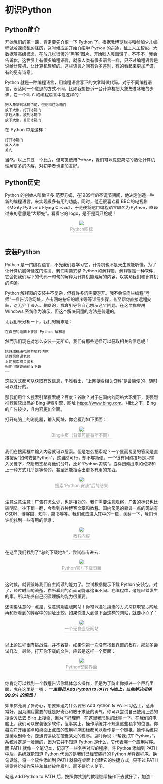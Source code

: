# 初识Python
## Python简介

开始我们的第一课，肯定要先介绍一下 Python 了。根据我博览烂书和参加少儿编程试听课捣乱的经历，这时候应该开始介绍学 Python 的前途，扯上人工智能、大数据等高级概念，在放几张很傻的“黑客”图片，开始唬人和画饼了。不不不，我会告诉你，这世界上有很多编程语言，就像人类有很多语言一样，只不过编程语言是说给计算机，让计算机理解的。这些语言之间有许多差别，有的看起来更加严谨，有的更有诗意。

Python 就是一种编程语言，用编程语言写下的文章叫做代码。对于不同编程语言，表达同一个意思的方式不同。比如我想告诉一台计算机把大象放进冰箱的步骤，在一个叫 C 的编程语言中是这样的：

```
把大象拿到冰箱门前，但别挡住冰箱门
放下大象，打开冰箱门
拿起大象，放到冰箱中
放下大象，关闭冰箱门
```

在 Python 中是这样：

```
打开冰箱门
放入大象
关门
```

当然，以上只是一个比方，但可见使用Python，我们可以说更简洁的话让计算机理解更多的内容，对初学者也更加友好。

## Python历史
Python 的创始人叫做吉多·范罗苏姆，在1989年的圣诞节期间，他决定创造一种新的编程语言，来实现很多有用的功能。同时，他还很喜欢看 BBC 的电视剧《Monty Python's Flying Circus》，于是便将这门编程语言取名为 Python，直译过来的意思是“大蟒蛇”。看看它的 logo，是不是两只蛇呢？
    
<center>    <img src="before_study/python.assets/python-logo@2x.png">    <br>    <div style="color:orange; border-bottom: 1px solid #d9d9d9;    display: inline-block;    color: #999;    padding: 2px;">Python图标</div> </center><br>

## 安装Python

Python 是一门编程语言，不光我们要学习它，计算机也不是天生就能听懂。为了让计算机能听懂这门语言，我们需要安装 Python 的解释器。解释器是一种软件，它会把我们写下的代码一句句的解释为计算机能理解的内容，以实现我们和计算机的沟通。

Python 解释器的安装并不复杂，但有许多坑需要避开。我不会像有些编程“老师”一样告诉你网址，点击网站按钮的顺序等等详细步骤，甚至帮你直接远程安装，这无异于害人。相反的，我会引导你自己解决这个问题。在这里我会用 Windows 系统作为演示，但这个解决问题的方法是普适的。

让我们来分析一下，我们的需求是：

```
在自己的电脑上安装 Python 解释器
```

然而我们现在对怎么安装一无所知，我们有那些途径可以获取相关的信息呢？

```
找身边精通电脑的朋友请教
请教信息课老师
上网搜索相关资料
到图书馆查阅相关书籍
……
```

这些方式都可以获取有效信息，不难看出，“上网搜索相关资料”是最简便的，随时可以进行的。

那我们用什么搜索引擎搜索呢？百度？谷歌？对于在国内的网络大环境下，我强烈推荐微软出品的 Bing 搜索引擎，网址 <https://www.bing.com>。相比之下，Bing 的广告较少，且内容更加全面。

打开电脑上的浏览器，输入网址，你会看到如下页面：

<center>    <img style="border-radius: 0.3125em;    box-shadow: 0 2px 4px 0 rgba(34,36,38,.12),0 2px 10px 0 rgba(34,36,38,.08);"     src="before_study/python.assets/1.png">    <br>    <div style="color:orange; border-bottom: 1px solid #d9d9d9;    display: inline-block;    color: #999;    padding: 2px;">Bing主页（背景可能有所不同）</div> </center><br>


我们在搜索框中输入内容就可以搜索。但是怎么搜索呢？一个显而易见的答案是直接搜索“如何安装Python”，这当然可行，却不够简便。一个很有用的技巧是只输入关键字，然后用空格将他们分开，比如“Python 安装”。这样搜索出来的结果和上一种方式几乎是等价的，甚至还能搜索出更多有用的东西。

<center>    <img style="border-radius: 0.3125em;    box-shadow: 0 2px 4px 0 rgba(34,36,38,.12),0 2px 10px 0 rgba(34,36,38,.08);"     src="before_study/python.assets/2.png">    <br>    <div style="color:orange; border-bottom: 1px solid #d9d9d9;    display: inline-block;    color: #999;    padding: 2px;">搜索“Python 安装”后的结果</div> </center><br>


注意注意注意！广告在怎么少，也是相对的。我们需要注意观察，广告的标识也比较明显。往下翻一翻，会看到各种博客文章和教程。国内常见的靠谱一点的网站有 CSDN，博客园，知乎，简书等等。我们点击进入其中的一篇，阅读一下，我们也许能找到一些有用的信息：

<center>    <img style="border-radius: 0.3125em;    box-shadow: 0 2px 4px 0 rgba(34,36,38,.12),0 2px 10px 0 rgba(34,36,38,.08);"     src="before_study/python.assets/3.png">    <br>    <div style="color:orange; border-bottom: 1px solid #d9d9d9;    display: inline-block;    color: #999;    padding: 2px;">教程内容</div> </center><br>

在这里我们找到了“总的下载地址”，尝试点击进去：

<center>    <img style="border-radius: 0.3125em;    box-shadow: 0 2px 4px 0 rgba(34,36,38,.12),0 2px 10px 0 rgba(34,36,38,.08);"     src="before_study/python.assets/4.png">    <br>    <div style="color:orange; border-bottom: 1px solid #d9d9d9;    display: inline-block;    color: #999;    padding: 2px;">Python官方下载页面</div> </center><br>

这时候，就要锻炼我们自主阅读的能力了。尝试根据提示下载 Python 安装包。对了，经过时间的流逝，你所看到的页面可能与这里不同。在编程中，这是经常发生的事，所以培养自己阅读理解的能力很重要。

还需要注意的一点是，注意辨别盗版网站！你可以通过搜索的方式来获取官方网址再和所看到的博客中的网址比较，如果你进入到像下面这样的网站，就要小心了：

<center>    <img style="border-radius: 0.3125em;    box-shadow: 0 2px 4px 0 rgba(34,36,38,.12),0 2px 10px 0 rgba(34,36,38,.08);"     src="before_study/python.assets/5.png">    <br>    <div style="color:orange; border-bottom: 1px solid #d9d9d9;    display: inline-block;    color: #999;    padding: 2px;">一个无良盗版网站</div> </center><br>

以上的过程很有挑战性，并不容易。如果你第一次没有找到靠谱的教程，那就多尝试几次。最终，打开你下载的文件，应该是这样一个页面：

<center>    <img style="border-radius: 0.3125em;    box-shadow: 0 2px 4px 0 rgba(34,36,38,.12),0 2px 10px 0 rgba(34,36,38,.08);"     src="before_study/python.assets/6.png">    <br>    <div style="color:orange; border-bottom: 1px solid #d9d9d9;    display: inline-block;    color: #999;    padding: 2px;">Python安装界面</div> </center><br>

你肯定可以找到一个教程告诉你具体怎么操作，但是为了防止你掉进一个巨坑里面，我在这里提一嘴：
***一定要把 Add Python to PATH 勾选上，这能解决后续 99.9% 的麻烦！***

如果你充满了好奇心，想要知道为什么要把 Add Python to PATH 勾选上，这非常好，因为编程需要的就是好奇心和敢于求证的勇气。你可以尝试自己使用上述的搜索方法去 Bing 上搜索，但为了好理解，在这里我形象的比喻一下。在我们的电脑上，我们可以安装很多软件，但事实上，操作系统并不知道这些程序的位置。你每次在开始菜单和桌面上点击的应用程序图标都可以看作是一个链接。操作系统只是接收到命令，要运行存放在硬盘某处的程序。这时你说：“帮我打开 Python。”，系统肯定是一脸懵的，因为它并不知道 Python 是什么，它代表哪一个应用程序。而 PATH 就像一个笔记本，记录了一些名字对应的程序。将 Python 添加到 PATH 中后，系统就能知道 Python 代表的是我们已经安装好的 Python 解释器程序。换句话说，将一个软件添加到 PATH 就像在桌面上创建它的快捷方式，只不过 PATH 通常是给操作系统和其他软件看的，而不是给人使用。

勾选 Add Python to PATH 后，按照你找到的教程继续操作下去就好了，加油！

<div style="page-break-after:always"></div>
